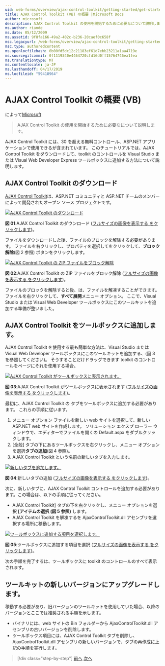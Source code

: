 ```yaml
---
uid: web-forms/overview/ajax-control-toolkit/getting-started/get-started-with-the-ajax-control-toolkit-vb
title: AJAX Control Toolkit (VB) の概要 |Microsoft Docs
author: microsoft
description: AJAX Control Toolkit の使用を開始するために必要なについて説明します。
ms.author: riande
ms.date: 05/12/2009
ms.assetid: 9f8fa166-49a2-402c-b236-20caef0c658f
msc.legacyurl: /web-forms/overview/ajax-control-toolkit/getting-started/get-started-with-the-ajax-control-toolkit-vb
msc.type: authoredcontent
ms.openlocfilehash: 0b00fd5dc12c21183ef61d7ebb23211a1aa4719e
ms.sourcegitcommit: 0f1119340e4464720cfd16d0ff15764746ea1fea
ms.translationtype: MT
ms.contentlocale: ja-JP
ms.lasthandoff: 04/17/2019
ms.locfileid: "59418964"
---
```

# <a name="get-started-with-the-ajax-control-toolkit-vb"></a>AJAX Control Toolkit の概要 (VB)

によって[Microsoft](https://github.com/microsoft)

> AJAX Control Toolkit の使用を開始するために必要なについて説明します。


AJAX Control Toolkit には、30 を超える無料コントロール、ASP.NET アプリケーションで使用できるが含まれています。 このチュートリアルでは、AJAX Control Toolkit をダウンロードして、toolkit のコントロールを Visual Studio または Visual Web Developer Express ツールボックスに追加する方法について説明します。

## <a name="downloading-the-ajax-control-toolkit"></a>AJAX Control Toolkit のダウンロード

[AJAX Control Toolkit](http://devexpress.com/act)は、ASP.NET コミュニティと ASP.NET チームのメンバーによって開発されたオープン ソース プロジェクトです。


[![AJAX Control Toolkit のダウンロード](get-started-with-the-ajax-control-toolkit-vb/_static/image1.jpg)](get-started-with-the-ajax-control-toolkit-vb/_static/image1.png)

**図 01**:AJAX Control Toolkit のダウンロード ([フルサイズの画像を表示する をクリックします](get-started-with-the-ajax-control-toolkit-vb/_static/image2.png))。


ファイルをダウンロードした後、ファイルのブロックを解除する必要があります。 ファイルを右クリックし、プロパティを選択してをクリックして、**ブロック解除**(図 2 参照) ボタンをクリックします。


[![AJAX Control Toolkit の ZIP ファイルをブロック解除](get-started-with-the-ajax-control-toolkit-vb/_static/image2.jpg)](get-started-with-the-ajax-control-toolkit-vb/_static/image3.png)

**図 02**:AJAX Control Toolkit の ZIP ファイルをブロック解除 ([フルサイズの画像を表示する をクリックします](get-started-with-the-ajax-control-toolkit-vb/_static/image4.png))。


ファイルのブロックを解除すると後、は、ファイルを解凍することができます。ファイルを右クリックして、**すべて展開**メニュー オプション。 ここで、Visual Studio または Visual Web Developer ツールボックスにこのツールキットを追加する準備が整いました。

## <a name="adding-the-ajax-control-toolkit-to-the-toolbox"></a>AJAX Control Toolkit をツールボックスに追加します。

AJAX Control Toolkit を使用する最も簡単な方法は、Visual Studio または Visual Web Developer ツールボックスにこのツールキットを追加する、(図 3 を参照してください)。 そうすることだけドラッグできます toolkit のコントロールをページにそれを使用する場合。


[![AJAX Control Toolkit がツールボックスに表示されます。](get-started-with-the-ajax-control-toolkit-vb/_static/image3.jpg)](get-started-with-the-ajax-control-toolkit-vb/_static/image5.png)

**図 03**:AJAX Control Toolkit がツールボックスに表示されます ([フルサイズの画像を表示する をクリックします](get-started-with-the-ajax-control-toolkit-vb/_static/image6.png))。


最初に、AJAX Control Toolkit の タブをツールボックスに追加する必要があります。 これらの手順に従います。

1. メニュー オプション ファイルを新しい web サイトを選択して、新しい ASP.NET web サイトを作成します。 ソリューション エクスプ ローラー ウィンドウで、エディターでファイルを開くの Default.aspx をダブルクリックします。
2. [全般] タブの下にあるツールボックスを右クリックし、メニュー オプションを選択**タブの追加**(図 4 参照)。
3. AJAX Control Toolkit という名前の新しいタブを入力します。


[![新しいタブを追加します。](get-started-with-the-ajax-control-toolkit-vb/_static/image4.jpg)](get-started-with-the-ajax-control-toolkit-vb/_static/image7.png)

**図 04**:新しいタブの追加 ([フルサイズの画像を表示する をクリックします](get-started-with-the-ajax-control-toolkit-vb/_static/image8.png))。


次に、新しいタブに、AJAX Control Toolkit コントロールを追加する必要があります。この場合は、以下の手順に従ってください。

- AJAX Control Toolkit] タブの下を右クリックし、メニュー オプションを選択 **[アイテムの選択 (図 5 参照)** します。
- AJAX Control Toolkit を解凍するを AjaxControlToolkit.dll アセンブリを選択する場所に移動します。


[![ツールボックスに追加する項目を選択します。](get-started-with-the-ajax-control-toolkit-vb/_static/image5.jpg)](get-started-with-the-ajax-control-toolkit-vb/_static/image9.png)

**図 05**:ツールボックスに追加する項目を選択 ([フルサイズの画像を表示する をクリックします](get-started-with-the-ajax-control-toolkit-vb/_static/image10.png))。


次の手順を完了するは、ツールボックスに toolkit のコントロールのすべて表示されます。

## <a name="upgrading-to-a-new-version-of-the-toolkit"></a>ツールキットの新しいバージョンにアップグレードします。

移動する必要があり、旧バージョンのツールキットを使用していた場合、以降のバージョンとここでは推奨される手順を示します。

- バイナリには、web サイトの Bin フォルダーから AjaxControlToolkit.dll アセンブリの古いバージョンを削除します。
- ツールボックス項目には、AJAX Control Toolkit タブを削除し、AjaxControlToolkit.dll アセンブリの新しいバージョンで、タブの再作成に上記の手順を実行します。

> [!div class="step-by-step"]
> [前へ](creating-a-custom-ajax-control-toolkit-control-extender-cs.md)
> [次へ](using-ajax-control-toolkit-controls-and-control-extenders-vb.md)
